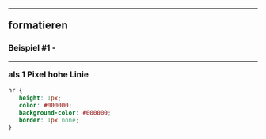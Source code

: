 ## <hr> formatieren

### Beispiel #1 - <hr> als 1 Pixel hohe Linie

```css
hr {
   height: 1px;
   color: #000000;
   background-color: #000000;
   border: 1px none;
}
```
